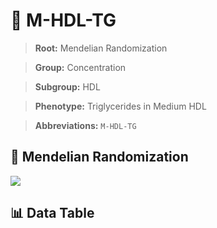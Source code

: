 # 🧪 M-HDL-TG

> **Root:** Mendelian Randomization

> **Group:** Concentration  

> **Subgroup:** HDL

> **Phenotype:** Triglycerides in Medium HDL  

> **Abbreviations:** `M-HDL-TG`

## 🧬 Mendelian Randomization  

<img src="/MR/Figures/Inverse/M-HDL-TG.png"/>


## 📊 Data Table


<CsvTableMRI src="/MR/Data/Inverse/M-HDL-TG.csv"/>
